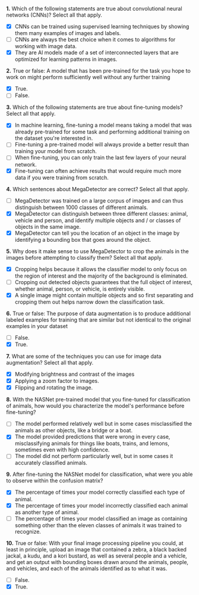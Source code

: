 **1.** Which of the following statements are true about convolutional neural networks (CNNs)? Select all that apply.
- [x] CNNs can be trained using supervised learning techniques by showing them many examples of images and labels.
- [ ] CNNs are always the best choice when it comes to algorithms for working with image data.
- [x] They are Al models made of a set of interconnected layers that are optimized for learning patterns in images.

**2.** True or false: A model that has been pre-trained for the task you hope to work on might perform sufficiently well without any further training
- [x] True.
- [ ] False.

**3.** Which of the following statements are true about fine-tuning models? Select all that apply.
- [x] In machine learning, fine-tuning a model means taking a model that was already pre-trained for some task and performing additional training on the dataset you're interested in.
- [ ] Fine-tuning a pre-trained model will always provide a better result than training your model from scratch.
- [ ] When fine-tuning, you can only train the last few layers of your neural network.
- [x] Fine-tuning can often achieve results that would require much more data if you were training from scratch.

**4.** Which sentences about MegaDetector are correct? Select all that apply.
- [ ] MegaDetector was trained on a large corpus of images and can thus distinguish between 1000 classes of different animals.
- [x] MegaDetector can distinguish between three different classes: animal, vehicle and person, and identify multiple objects and / or classes of objects in the same image.
- [x] MegaDetector can tell you the location of an object in the image by identifying a bounding box that goes around the object.

**5.** Why does it make sense to use MegaDetector to crop the animals in the images before attempting to classify them? Select all that apply.
- [x] Cropping helps because it allows the classifier model to only focus on the region of interest and the majority of the background is eliminated.
- [ ] Cropping out detected objects guarantees that the full object of interest, whether animal, person, or vehicle, is entirely visible.
- [x] A single image might contain multiple objects and so first separating and cropping them out helps narrow down the classification task.

**6.** True or false: The purpose of data augmentation is to produce additional labeled examples for training that are similar but not identical to the original examples in your dataset
- [ ] False.
- [x] True.

**7.** What are some of the techniques you can use for image data augmentation? Select all that apply.
- [x] Modifying brightness and contrast of the images
- [x] Applying a zoom factor to images.
- [x] Flipping and rotating the image.

**8.** With the NASNet pre-trained model that you fine-tuned for classification of animals, how would you characterize the model's performance before fine-tuning?
- [ ] The model performed relatively well but in some cases misclassified the animals as other objects, like a bridge or a boat.
- [x] The model provided predictions that were wrong in every case, misclassifying animals for things like boats, trains, and lemons, sometimes even with high confidence.
- [ ] The model did not perform particularly well, but in some cases it accurately classified animals.

**9.** After fine-tuning the NASNet model for classification, what were you able to observe within the confusion matrix?
- [x] The percentage of times your model correctly classified each type of animal.
- [x] The percentage of times your model incorrectly classified each animal as another type of animal.
- [ ] The percentage of times your model classified an image as containing something other than the eleven classes of animals it was trained to recognize.

**10.** True or false: With your final image processing pipeline you could, at least in principle, upload an image that contained a zebra, a black backed jackal, a kudu, and a kori bustard, as well as several people and a vehicle, and get an output with bounding boxes drawn around the animals, people, and vehicles, and each of the animals identified as to what it was.
- [ ] False.
- [x] True.
